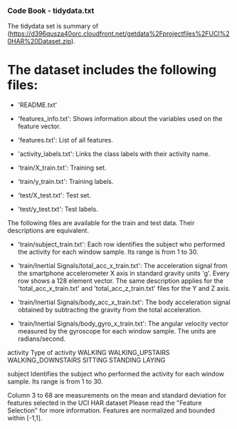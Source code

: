 ### Code Book - tidydata.txt

The tidydata set is summary of 
(https://d396qusza40orc.cloudfront.net/getdata%2Fprojectfiles%2FUCI%20HAR%20Dataset.zip). 

The dataset includes the following files:
=========================================

- 'README.txt'

- 'features_info.txt': Shows information about the variables used on the feature vector.

- 'features.txt': List of all features.

- 'activity_labels.txt': Links the class labels with their activity name.

- 'train/X_train.txt': Training set.

- 'train/y_train.txt': Training labels.

- 'test/X_test.txt': Test set.

- 'test/y_test.txt': Test labels.

The following files are available for the train and test data. Their descriptions are equivalent. 

- 'train/subject_train.txt': Each row identifies the subject who performed the activity for each window sample. Its range is from 1 to 30. 

- 'train/Inertial Signals/total_acc_x_train.txt': The acceleration signal from the smartphone accelerometer X axis in standard gravity units 'g'. Every row shows a 128 element vector. The same description applies for the 'total_acc_x_train.txt' and 'total_acc_z_train.txt' files for the Y and Z axis. 

- 'train/Inertial Signals/body_acc_x_train.txt': The body acceleration signal obtained by subtracting the gravity from the total acceleration. 

- 'train/Inertial Signals/body_gyro_x_train.txt': The angular velocity vector measured by the gyroscope for each window sample. The units are radians/second. 



activity 
    Type of activity
        WALKING
        WALKING_UPSTAIRS
        WALKING_DOWNSTAIRS
        SITTING
        STANDING
        LAYING
        
subject
    Identifies the subject who performed the activity for each window sample. Its range is from 1 to 30. 

Column 3 to 68 are measurements on the mean and standard deviation for features selected in the UCI HAR dataset Please read the "Feature Selection" for more information.
    Features are normalized and bounded within [-1,1].



